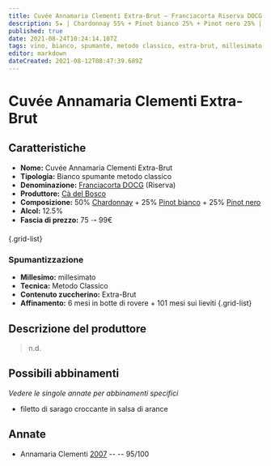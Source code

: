 ```yaml
---
title: Cuvée Annamaria Clementi Extra-Brut – Franciacorta Riserva DOCG – Cà del Bosco – Lombardia (IT) – 75 🠒 99€
description: 5★ | Chardonnay 55% + Pinot bianco 25% + Pinot nero 25% | Filetto di sarago croccante in salsa di arance
published: true
date: 2021-08-24T10:24:14.107Z
tags: vino, bianco, spumante, metodo classico, extra-brut, millesimato, blend, chardonnay, pinot bianco, pinot nero, italia, lombardia, filetto di sarago croccante in salsa di arance, 75 🠒 99€, 5 stelle
editor: markdown
dateCreated: 2021-08-12T08:47:39.689Z
---
```


# Cuvée Annamaria Clementi Extra-Brut

## Caratteristiche
- **Nome:** Cuvée Annamaria Clementi Extra-Brut 
- **Tipologia:** Bianco spumante metodo classico
- **Denominazione:** [Franciacorta DOCG](/denominazioni/Italia/Lombardia/DOCG/Franciacorta) (Riserva)
- **Produttore:** [Cà del Bosco](/produttori/Italia/Lombardia/Ca-del-Bosco) 
- **Composizione:** 50% [Chardonnay](/vitigni/Francia/bacca-bianca/chardonnay) + 25% [Pinot bianco](/vitigni/Italia/bacca-bianca/pinot-bianco) + 25% [Pinot nero](/vitigni/Italia/bacca-nera/pinot-nero)
- **Alcol:** 12.5%
- **Fascia di prezzo:** 75 🠒 99€

{.grid-list}

### Spumantizzazione
- **Millesimo:** millesimato
- **Tecnica:** Metodo Classico
- **Contenuto zuccherino:** Extra-Brut
- **Affinamento:** 6 mesi in botte di rovere + 101 mesi sui lieviti
{.grid-list}

## Descrizione del produttore

> n.d.

## Possibili abbinamenti
*Vedere le singole annate per abbinamenti specifici*

- filetto di sarago croccante in salsa di arance

## Annate

- Annamaria Clementi [2007](/vini/Italia/Lombardia/Ca-del-Bosco/Cuvee-Annamaria-Clementi-Extra-Brut/2007) -- <span class="star-5"></span> -- 95/100

